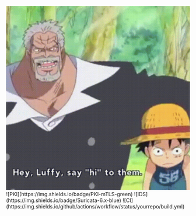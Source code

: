 <div align="center">
	<img src="https://github.com/RadouaneElhajali/RadouaneElhajali/blob/main/Luffy.gif" alt=" Luffy with his grandfather says Yo ">
</div>
![PKI](https://img.shields.io/badge/PKI-mTLS-green)
![IDS](https://img.shields.io/badge/Suricata-6.x-blue)
![CI](https://img.shields.io/github/actions/workflow/status/yourrepo/build.yml)
